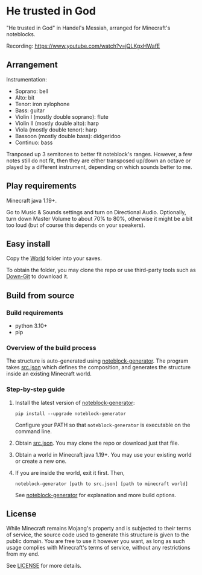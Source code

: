 # He trusted in God
"He trusted in God" in Handel's Messiah, arranged for Minecraft's noteblocks.

Recording: https://www.youtube.com/watch?v=jQLKgxHWafE

## Arrangement
Instrumentation:
* Soprano: bell
* Alto: bit
* Tenor: iron xylophone
* Bass: guitar
* Violin I (mostly double soprano): flute
* Violin II (mostly double alto): harp
* Viola (mostly double tenor): harp
* Bassoon (mostly double bass): didgeridoo
* Continuo: bass

Tranposed up 3 semitones to better fit noteblock's ranges. However, a few notes still do not fit, then they are either transposed up/down an octave or played by a different instrument, depending on which sounds better to me.

## Play requirements
Minecraft java 1.19+. 


Go to Music & Sounds settings and turn on Directional Audio. Optionally, turn down Master Volume to about 70% to 80%, otherwise it might be a bit too loud (but of course this depends on your speakers).


## Easy install 
Copy the [World](https://github.com/FelixFourcolor/He-trusted-in-God/tree/main/World) folder into your saves. 

To obtain the folder, you may clone the repo or use third-party tools such as [Down-Git](https://minhaskamal.github.io/DownGit) to download it.

## Build from source
### Build requirements
* python 3.10+
* pip

### Overview of the build process
The structure is auto-generated using [noteblock-generator](https://pypi.org/project/noteblock-generator/). The program takes [src.json](https://github.com/FelixFourcolor/He-trusted-in-God/blob/main/src.json) which defines the composition, and generates the structure inside an existing Minecraft world.

### Step-by-step guide

1. Install the latest version of [noteblock-generator](https://pypi.org/project/noteblock-generator/):
    ```
    pip install --upgrade noteblock-generator
    ```
    Configure your PATH so that `noteblock-generator` is executable on the command line.

2. Obtain [src.json](https://github.com/FelixFourcolor/He-trusted-in-God/blob/main/src.json). You may clone the repo or download just that file.

3. Obtain a world in Minecraft java 1.19+. You may use your existing world or create a new one.


4. If you are inside the world, exit it first. Then,
    ```
    noteblock-generator [path to src.json] [path to minecraft world]
    ```
    See [noteblock-generator](https://pypi.org/project/noteblock-generator/) for explanation and more build options.

## License
While Minecraft remains Mojang's property and is subjected to their terms of service, the source code used to generate this structure is given to the public domain. You are free to use it however you want, as long as such usage complies with Minecraft's terms of service, without any restrictions from my end.

See [LICENSE](https://github.com/FelixFourcolor/He-trusted-in-God/blob/main/LICENSE) for more details.